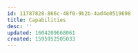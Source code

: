 ```yaml
---
id: 11787828-866c-48f0-9b2b-4ad4e0519698
title: Capabilities
desc: ''
updated: 1604209668061
created: 1595952505033
---
```


